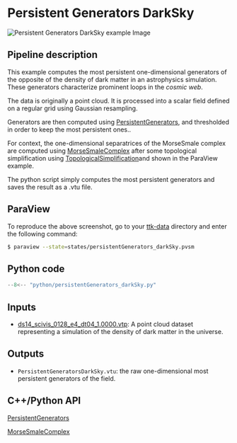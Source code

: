 # Persistent Generators DarkSky

![Persistent Generators DarkSky example Image](https://topology-tool-kit.github.io/img/gallery/persistentGenerators_darkSky.jpg)

## Pipeline description
This example computes the most persistent one-dimensional generators of the opposite of the density of dark matter in an astrophysics simulation.
These generators characterize prominent loops in the *cosmic web*.

The data is originally a point cloud. It is processed into a scalar field defined on a regular grid using Gaussian resampling.

Generators are then computed using [PersistentGenerators](https://topology-tool-kit.github.io/doc/html/persistentGenerators.html), and thresholded
in order to keep the most persistent ones..

For context, the one-dimensional separatrices of the MorseSmale complex are
computed using [MorseSmaleComplex](https://topology-tool-kit.github.io/doc/html/classttkMorseSmaleComplex.html) after some topological
simplification using [TopologicalSimplification](https://topology-tool-kit.github.io/doc/html/classttkTopologicalSimplification.html)and shown in the ParaView example.


The python script simply computes the most persistent generators and saves the result as a .vtu file.

## ParaView
To reproduce the above screenshot, go to your [ttk-data](https://github.com/topology-tool-kit/ttk-data) directory and enter the following command:
``` bash
$ paraview --state=states/persistentGenerators_darkSky.pvsm
```

## Python code

``` python  linenums="1"
--8<-- "python/persistentGenerators_darkSky.py"
```

## Inputs
- [ds14_scivis_0128_e4_dt04_1.0000.vtp](https://github.com/topology-tool-kit/ttk-data/raw/dev/ds14_scivis_0128_e4_dt04_1.0000.vtp): A point cloud dataset representing a simulation of the density of dark matter in the universe.

## Outputs
-  `PersistentGeneratorsDarkSky.vtu`: the raw one-dimensional most persistent generators of the field.


## C++/Python API

[PersistentGenerators](https://topology-tool-kit.github.io/doc/html/classttkPersistentGenerators.html)

[MorseSmaleComplex](https://topology-tool-kit.github.io/doc/html/classttkMorseSmaleComplex.html)
